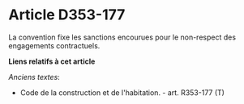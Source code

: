 # Article D353-177

La convention fixe les sanctions encourues pour le non-respect des engagements contractuels.

**Liens relatifs à cet article**

_Anciens textes_:

  - Code de la construction et de l'habitation. - art. R353-177 (T)

